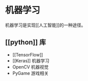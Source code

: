 # 机器学习

机器学习是实现[[人工智能]]的一种途径。

## [[python]] 库

- [[TensorFlow]]
- [[Keras]]   机器学习
- OpenCV  机器视觉
- PyGame  游戏相关